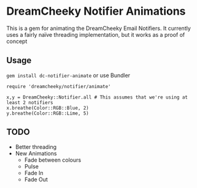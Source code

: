 # DreamCheeky Notifier Animations

This is a gem for animating the DreamCheeky Email Notifiers. It currently uses a fairly naïve threading implementation, but it works as a proof of concept

## Usage
```gem install dc-notifier-animate```
or use Bundler
```
require 'dreamcheeky/notifier/animate'

x,y = DreamCheeky::Notifier.all # This assumes that we're using at least 2 notifiers
x.breathe(Color::RGB::Blue, 2)
y.breathe(Color::RGB::Lime, 5)
```

## TODO
* Better threading
* New Animations
  * Fade between colours
  * Pulse
  * Fade In
  * Fade Out
